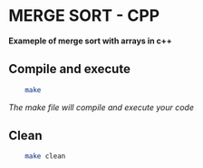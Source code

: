 # MERGE SORT - CPP
__Exameple of merge sort with arrays in c++__
## Compile and execute
```bash
    make
```
*The make file will compile and execute your code*
## Clean 
```bash
    make clean
```